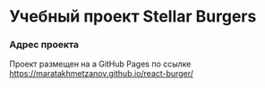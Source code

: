 # Учебный проект Stellar Burgers
### Адрес проекта
Проект размещен на а GitHub Pages по ссылке https://maratakhmetzanov.github.io/react-burger/
